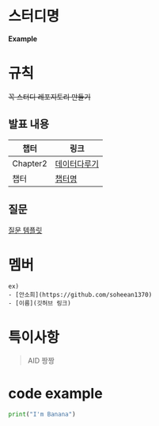 # 스터디명
**Example**
# 규칙
~~꼭 스터디 레포지토리 만들기~~

## 발표 내용

|챕터|링크|
|---|---|
|Chapter2|[데이터다루기](https://velog.io/@wjddmlcks22/CH02-데이터다루기)|
|챕터|[챕터명](링크)|

## 질문
[질문 템플릿](./question/README.md)

# 멤버
```
ex)
- [안소희](https://github.com/soheean1370)
- [이름](깃허브 링크)
```

# 특이사항
> AID 짱짱

# code example
```python
print("I'm Banana")
```